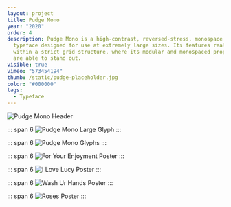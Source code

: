 ```yaml
---
layout: project
title: Pudge Mono
year: "2020"
order: 4
description: Pudge Mono is a high-contrast, reversed-stress, monospace display
  typeface designed for use at extremely large sizes. Its features really shine
  within a strict grid structure, where its modular and monospaced properties
  are able to stand out.
visible: true
vimeo: "573454194"
thumb: /static/pudge-placeholder.jpg
color: "#000000"
tags:
  - Typeface
---
```


![Pudge Mono Header](/static/Pudge-Header.png)

::: span 6
![Pudge Mono Large Glyph](/static/Pudge-Large-Letter.png)
:::

::: span 6
![Pudge Mono Glyphs](/static/Pudge-Glyphs.png)
:::

::: span 6
![For Your Enjoyment Poster](/static/Pudge_Poster__0003_For-Your-Enjoyment.png)
:::

::: span 6
![I Love Lucy Poster](/static/Pudge_Poster__0002_I-Love-Lucy.png)
:::

::: span 6
![Wash Ur Hands Poster](/static/Pudge_Poster__0000_Wash-Ur-Hands.png)
:::

::: span 6
![Roses Poster](/static/Pudge_Poster__0001_Roses.png)
:::